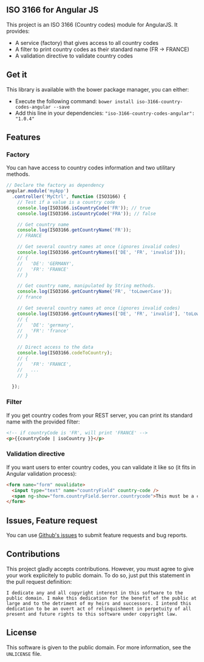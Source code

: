 ## ISO 3166 for Angular JS

This project is an ISO 3166 (Country codes) module for AngularJS. It provides:

* A service (factory) that gives access to all country codes
* A filter to print country codes as their standard name (FR -> FRANCE)
* A validation directive to validate country codes

## Get it

This library is available with the bower package manager, you can either:

* Execute the following command: `bower install iso-3166-country-codes-angular --save`
* Add this line in your dependencies: `"iso-3166-country-codes-angular": "1.0.4"`

## Features

### Factory

You can have access to country codes information and two utilitary methods.

```javascript
// Declare the factory as dependency
angular.module('myApp')
  .controller('MyCtrl', function (ISO3166) {
    // Test if a value is a country code
    console.log(ISO3166.isCountryCode('FR')); // true
    console.log(ISO3166.isCountryCode('FRA')); // false

    // Get country name
    console.log(ISO3166.getCountryName('FR'));
    // FRANCE

    // Get several country names at once (ignores invalid codes)
    console.log(ISO3166.getCountryNames(['DE', 'FR', 'invalid']));
    // {
    //   'DE': 'GERMANY',
    //   'FR': 'FRANCE'
    // }

    // Get country name, manipulated by String methods.
    console.log(ISO3166.getCountryName('FR', 'toLowerCase'));
    // france

    // Get several country names at once (ignores invalid codes)
    console.log(ISO3166.getCountryNames(['DE', 'FR', 'invalid'], 'toLowerCase'));
    // {
    //   'DE': 'germany',
    //   'FR': 'france'
    // }

    // Direct access to the data
    console.log(ISO3166.codeToCountry);
    // {
    //   'FR': 'FRANCE',
    //   ...
    // }

  });
```

### Filter

If you get country codes from your REST server, you can print its standard name with the provided filter:

```html
<!-- if countryCode is 'FR', will print 'FRANCE' -->
<p>{{countryCode | isoCountry }}</p>
```

### Validation directive

If you want users to enter country codes, you can validate it like so (it fits in Angular validation process):

```html
<form name="form" novalidate>
  <input type="text" name="countryField" country-code />
  <span ng-show="form.countryField.$error.countrycode">This must be a country code!</span>
</form>
```

## Issues, Feature request

You can use [Github's issues](https://github.com/BluePyth/iso-3166-country-codes-angular/issues) to submit feature requests and bug reports.

## Contributions

This project gladly accepts contributions. However, you must agree to give your work explicitely to public domain. To do so, just put this statement in the pull request definition:

```
I dedicate any and all copyright interest in this software to the
public domain. I make this dedication for the benefit of the public at
large and to the detriment of my heirs and successors. I intend this
dedication to be an overt act of relinquishment in perpetuity of all
present and future rights to this software under copyright law.
```

## License

This software is given to the public domain. For more information, see the `UNLICENSE` file.
